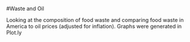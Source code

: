 #Waste and Oil 

Looking at the composition of food waste and comparing food waste in America to oil prices (adjusted for inflation). Graphs were generated in Plot.ly 
